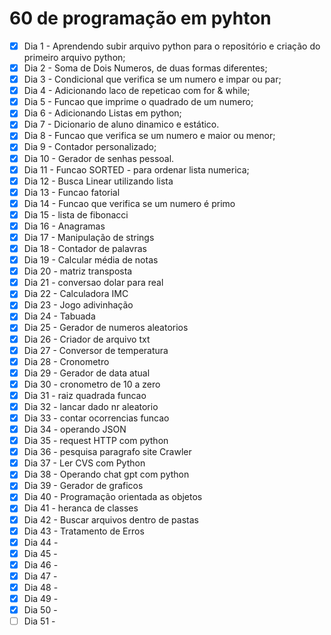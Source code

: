 # 60 de programação em pyhton

- [x] Dia 1 - Aprendendo subir arquivo python para o repositório e criação do primeiro arquivo python;
- [x] Dia 2 - Soma de Dois Numeros, de duas formas diferentes;
- [x] Dia 3 - Condicional que verifica se um numero e impar ou par;
- [x] Dia 4 - Adicionando laco de repeticao com for & while;
- [x] Dia 5 - Funcao que imprime o quadrado de um numero;
- [x] Dia 6 - Adicionando Listas em python;
- [x] Dia 7 - Dicionario de aluno dinamico e estático.
- [x] Dia 8 - Funcao que verifica se um numero e maior ou menor;
- [x] Dia 9 - Contador personalizado;
- [x] Dia 10 - Gerador de senhas pessoal.
- [x] Dia 11 - Funcao SORTED - para ordenar lista numerica;
- [x] Dia 12 - Busca Linear utilizando lista
- [x] Dia 13 - Funcao fatorial
- [x] Dia 14 - Funcao que verifica se um numero é primo
- [x] Dia 15 - lista de fibonacci
- [x] Dia 16 - Anagramas
- [x] Dia 17 - Manipulação de strings
- [x] Dia 18 - Contador de palavras
- [x] Dia 19 - Calcular média de notas
- [x] Dia 20 - matriz transposta
- [x] Dia 21 - conversao dolar para real
- [x] Dia 22 - Calculadora IMC
- [x] Dia 23 - Jogo adivinhação
- [x] Dia 24 - Tabuada
- [x] Dia 25 - Gerador de numeros aleatorios
- [x] Dia 26 - Criador de arquivo txt
- [x] Dia 27 - Conversor de temperatura
- [x] Dia 28 - Cronometro
- [x] Dia 29 - Gerador de data atual
- [x] Dia 30 - cronometro de 10 a zero
- [x] Dia 31 - raiz quadrada funcao
- [x] Dia 32 - lancar dado nr aleatorio 
- [x] Dia 33 - contar ocorrencias funcao
- [x] Dia 34 - operando JSON
- [x] Dia 35 - request HTTP com python
- [x] Dia 36 - pesquisa paragrafo site Crawler
- [x] Dia 37 - Ler CVS com Python
- [x] Dia 38 - Operando chat gpt com python
- [x] Dia 39 - Gerador de graficos 
- [x] Dia 40 - Programação orientada as objetos
- [x] Dia 41 - heranca de classes
- [x] Dia 42 - Buscar arquivos dentro de pastas
- [x] Dia 43 - Tratamento de Erros
- [x] Dia 44 -
- [x] Dia 45 -
- [x] Dia 46 -
- [x] Dia 47 -
- [x] Dia 48 -
- [x] Dia 49 -
- [x] Dia 50 -
- [ ] Dia 51 -